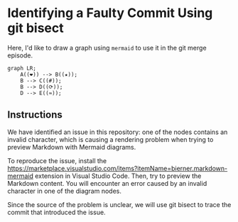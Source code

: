 # Identifying a Faulty Commit Using git bisect
Here, I'd like to draw a graph using `mermaid` to use it in the git merge episode.

```mermaid
graph LR;
    A((❤)) --> B((★));
    B --> C((#));
 	B --> D((⟳));
    D --> E((≈));
```
## Instructions
We have identified an issue in this repository: one of the nodes contains an invalid character, which is causing a rendering problem when trying to preview Markdown with Mermaid diagrams.

To reproduce the issue, install the https://marketplace.visualstudio.com/items?itemName=bierner.markdown-mermaid extension in Visual Studio Code. Then, try to preview the Markdown content. You will encounter an error caused by an invalid character in one of the diagram nodes.

Since the source of the problem is unclear, we will use git bisect to trace the commit that introduced the issue.
